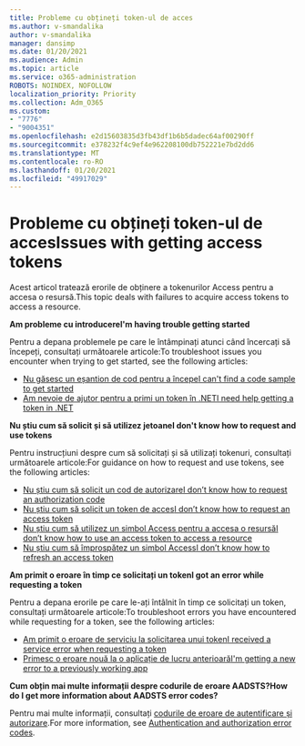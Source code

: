 ```yaml
---
title: Probleme cu obțineți token-ul de acces
ms.author: v-smandalika
author: v-smandalika
manager: dansimp
ms.date: 01/20/2021
ms.audience: Admin
ms.topic: article
ms.service: o365-administration
ROBOTS: NOINDEX, NOFOLLOW
localization_priority: Priority
ms.collection: Adm_O365
ms.custom:
- "7776"
- "9004351"
ms.openlocfilehash: e2d15603835d3fb43df1b6b5dadec64af00290ff
ms.sourcegitcommit: e378232f4c9ef4e962208100db752221e7bd2dd6
ms.translationtype: MT
ms.contentlocale: ro-RO
ms.lasthandoff: 01/20/2021
ms.locfileid: "49917029"
---
```

# <a name="issues-with-getting-access-tokens"></a><span data-ttu-id="33fd6-102">Probleme cu obțineți token-ul de acces</span><span class="sxs-lookup"><span data-stu-id="33fd6-102">Issues with getting access tokens</span></span>

<span data-ttu-id="33fd6-103">Acest articol tratează erorile de obținere a tokenurilor Access pentru a accesa o resursă.</span><span class="sxs-lookup"><span data-stu-id="33fd6-103">This topic deals with failures to acquire access tokens to access a resource.</span></span>

<span data-ttu-id="33fd6-104">**Am probleme cu introducere**</span><span class="sxs-lookup"><span data-stu-id="33fd6-104">**I'm having trouble getting started**</span></span>

<span data-ttu-id="33fd6-105">Pentru a depana problemele pe care le întâmpinați atunci când încercați să începeți, consultați următoarele articole:</span><span class="sxs-lookup"><span data-stu-id="33fd6-105">To troubleshoot issues you encounter when trying to get started, see the following articles:</span></span>

- [<span data-ttu-id="33fd6-106">Nu găsesc un eșantion de cod pentru a începe</span><span class="sxs-lookup"><span data-stu-id="33fd6-106">I can't find a code sample to get started</span></span>](https://docs.microsoft.com/azure/active-directory/develop/sample-v2-code) 
- [<span data-ttu-id="33fd6-107">Am nevoie de ajutor pentru a primi un token în .NET</span><span class="sxs-lookup"><span data-stu-id="33fd6-107">I need help getting a token in .NET</span></span>](https://docs.microsoft.com/azure/active-directory/develop/authentication-flows-app-scenarios)

<span data-ttu-id="33fd6-108">**Nu știu cum să solicit și să utilizez jetoane**</span><span class="sxs-lookup"><span data-stu-id="33fd6-108">**I don't know how to request and use tokens**</span></span>

<span data-ttu-id="33fd6-109">Pentru instrucțiuni despre cum să solicitați și să utilizați tokenuri, consultați următoarele articole:</span><span class="sxs-lookup"><span data-stu-id="33fd6-109">For guidance on how to request and use tokens, see the following articles:</span></span>

- [<span data-ttu-id="33fd6-110">Nu știu cum să solicit un cod de autorizare</span><span class="sxs-lookup"><span data-stu-id="33fd6-110">I don’t know how to request an authorization code</span></span>](https://docs.microsoft.com/azure/active-directory/develop/v2-oauth2-auth-code-flow#request-an-authorization-code) 
- [<span data-ttu-id="33fd6-111">Nu știu cum să solicit un token de acces</span><span class="sxs-lookup"><span data-stu-id="33fd6-111">I don’t know how to request an access token</span></span>](https://docs.microsoft.com/azure/active-directory/develop/v2-oauth2-auth-code-flow#use-the-authorization-code-to-request-an-access-token) 
- [<span data-ttu-id="33fd6-112">Nu știu cum să utilizez un simbol Access pentru a accesa o resursă</span><span class="sxs-lookup"><span data-stu-id="33fd6-112">I don’t know how to use an access token to access a resource</span></span>](https://docs.microsoft.com/azure/active-directory/develop/v2-oauth2-auth-code-flow#use-the-access-token-to-access-the-resource) 
- [<span data-ttu-id="33fd6-113">Nu știu cum să împrospătez un simbol Access</span><span class="sxs-lookup"><span data-stu-id="33fd6-113">I don’t know how to refresh an access token</span></span>](https://docs.microsoft.com/azure/active-directory/develop/v2-oauth2-auth-code-flow#refreshing-the-access-tokens)

<span data-ttu-id="33fd6-114">**Am primit o eroare în timp ce solicitați un token**</span><span class="sxs-lookup"><span data-stu-id="33fd6-114">**I got an error while requesting a token**</span></span>

<span data-ttu-id="33fd6-115">Pentru a depana erorile pe care le-ați întâlnit în timp ce solicitați un token, consultați următoarele articole:</span><span class="sxs-lookup"><span data-stu-id="33fd6-115">To troubleshoot errors you have encountered while requesting for a token, see the following articles:</span></span>

- [<span data-ttu-id="33fd6-116">Am primit o eroare de serviciu la solicitarea unui token</span><span class="sxs-lookup"><span data-stu-id="33fd6-116">I received a service error when requesting a token</span></span>](https://docs.microsoft.com/azure/active-directory/develop/reference-aadsts-error-codes) 
- [<span data-ttu-id="33fd6-117">Primesc o eroare nouă la o aplicație de lucru anterioară</span><span class="sxs-lookup"><span data-stu-id="33fd6-117">I'm getting a new error to a previously working app</span></span>](https://docs.microsoft.com/azure/active-directory/develop/reference-breaking-changes)

<span data-ttu-id="33fd6-118">**Cum obțin mai multe informații despre codurile de eroare AADSTS?**</span><span class="sxs-lookup"><span data-stu-id="33fd6-118">**How do I get more information about AADSTS error codes?**</span></span>

<span data-ttu-id="33fd6-119">Pentru mai multe informații, consultați [codurile de eroare de autentificare și autorizare](https://docs.microsoft.com/azure/active-directory/develop/reference-aadsts-error-codes).</span><span class="sxs-lookup"><span data-stu-id="33fd6-119">For more information, see [Authentication and authorization error codes](https://docs.microsoft.com/azure/active-directory/develop/reference-aadsts-error-codes).</span></span>





